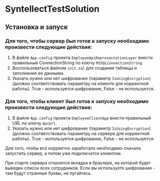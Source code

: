 # SyntellectTestSolution

## Установка и запуск

### Для того, чтобы сервер был готов к запуску необходимо произвести следующие действия:

1. В файле `App.config` проекта `EmployeeApiRepresentationLayer` внести правильный ConnectionString по ключу `MSSQLConnectionString`.
2. Воспользоваться файлом `init.sql` для создания таблицы и заполнения ее данными.
3. Указать нужно или нет шифрование (параметр `IsUsingEncryption`) (должно соответствовать параметру на клиенте для корректной работы).
      True - используется шифрование,
      False - не используется.

### Для того, чтобы клиент был готов к запуску необходимо произвести следующие действия:

1. В файле `App.config` проекта `EmployeeClientApp` внести правильный URL по ключу `ApiUrl`.
2. Указать нужно или нет шифрование (параметр `IsUsingEncryption`) (должно соответствовать параметру на сервере для корректной работы). 
      True - используется шифрование,
      False - не используется.
      
Для того, чтобы все корректно заработало необходимо сначала запустить сервер, а потом уже подключатся клиентом.

При старте сервера откроется вкладка в браузере, на которой будет выведен список всех сотрудников. Если вы используете шифрование - там будут странные буквы, не пугайтесь.
